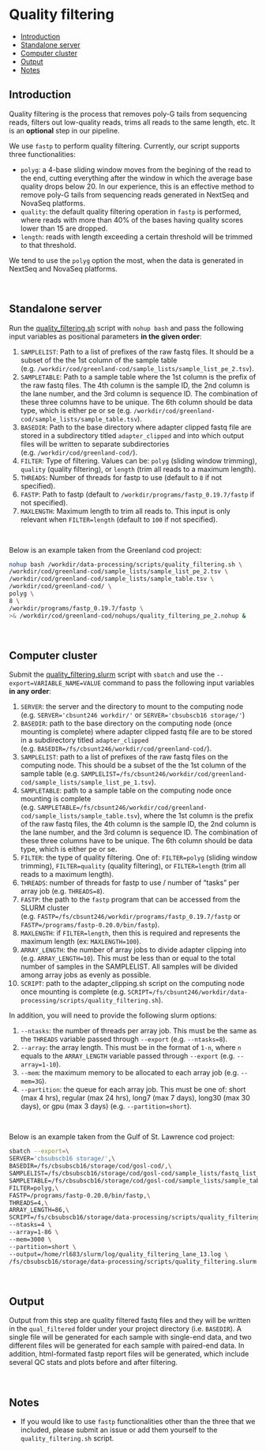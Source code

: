 Quality filtering
================

  - [Introduction](#introduction)
  - [Standalone server](#standalone-server)
  - [Computer cluster](#computer-cluster)
  - [Output](#output)
  - [Notes](#notes)

## Introduction

Quality filtering is the process that removes poly-G tails from
sequencing reads, filters out low-quality reads, trims all reads to the
same length, etc. It is an **optional** step in our pipeline.

We use `fastp` to perform quality filtering. Currently, our script
supports three functionalities:

  - `polyg`: a 4-base sliding window moves from the begining of the read
    to the end, cutting everything after the window in which the average
    base quality drops below 20. In our experience, this is an effective
    method to remove poly-G tails from sequencing reads generated in
    NextSeq and NovaSeq platforms.
  - `quality`: the default quality filtering operation in `fastp` is
    performed, where reads with more than 40% of the bases having
    quality scores lower than 15 are dropped.
  - `length`: reads with length exceeding a certain threshold will be
    trimmed to that threshold.

We tend to use the `polyg` option the most, when the data is generated
in NextSeq and NovaSeq platforms.

<br>

## Standalone server

Run the
[quality\_filtering.sh](https://github.com/therkildsen-lab/data-processing/blob/master/scripts/quality_filtering.sh)
script with `nohup bash` and pass the following input variables as
positional parameters **in the given order**:

1.  `SAMPLELIST`: Path to a list of prefixes of the raw fastq files. It
    should be a subset of the the 1st column of the sample table
    (e.g. `/workdir/cod/greenland-cod/sample_lists/sample_list_pe_2.tsv`).
2.  `SAMPLETABLE`: Path to a sample table where the 1st column is the
    prefix of the raw fastq files. The 4th column is the sample ID, the
    2nd column is the lane number, and the 3rd column is sequence ID.
    The combination of these three columns have to be unique. The 6th
    column should be data type, which is either pe or se
    (e.g. `/workdir/cod/greenland-cod/sample_lists/sample_table.tsv`).
3.  `BASEDIR`: Path to the base directory where adapter clipped fastq
    file are stored in a subdirectory titled `adapter_clipped` and into
    which output files will be written to separate subdirectories
    (e.g. `/workdir/cod/greenland-cod/`).
4.  `FILTER`: Type of filtering. Values can be: `polyg` (sliding window
    trimming), `quality` (quality filtering), or `length` (trim all
    reads to a maximum length).
5.  `THREADS`: Number of threads for fastp to use (default to `8` if not
    specified).
6.  `FASTP`: Path to fastp (default to
    `/workdir/programs/fastp_0.19.7/fastp` if not specified).
7.  `MAXLENGTH`: Maximum length to trim all reads to. This input is only
    relevant when `FILTER=length` (default to `100` if not specified).

<br>

Below is an example taken from the Greenland cod project:

``` bash
nohup bash /workdir/data-processing/scripts/quality_filtering.sh \
/workdir/cod/greenland-cod/sample_lists/sample_list_pe_2.tsv \
/workdir/cod/greenland-cod/sample_lists/sample_table.tsv \
/workdir/cod/greenland-cod/ \
polyg \
8 \
/workdir/programs/fastp_0.19.7/fastp \
>& /workdir/cod/greenland-cod/nohups/quality_filtering_pe_2.nohup &
```

<br>

## Computer cluster

Submit the
[quality\_filtering.slurm](https://github.com/therkildsen-lab/data-processing/blob/master/scripts/quality_filtering.slurm)
script with `sbatch` and use the `--export=VARIABLE_NAME=VALUE` command
to pass the following input variables **in any order**:

1.  `SERVER`: the server and the directory to mount to the computing
    node (e.g. `SERVER='cbsunt246 workdir/'` or `SERVER='cbsubscb16
    storage/'`)
2.  `BASEDIR`: path to the base directory on the computing node (once
    mounting is complete) where adapter clipped fastq file are to be
    stored in a subdirectory titled `adapter_clipped`
    (e.g. `BASEDIR=/fs/cbsunt246/workdir/cod/greenland-cod/`).
3.  `SAMPLELIST`: path to a list of prefixes of the raw fastq files on
    the computing node. This should be a subset of the the 1st column of
    the sample table
    (e.g. `SAMPLELIST=/fs/cbsunt246/workdir/cod/greenland-cod/sample_lists/sample_list_pe_1.tsv`).
4.  `SAMPLETABLE`: path to a sample table on the computing node once
    mounting is complete
    (e.g. `SAMPLETABLE=/fs/cbsunt246/workdir/cod/greenland-cod/sample_lists/sample_table.tsv`),
    where the 1st column is the prefix of the raw fastq files, the 4th
    column is the sample ID, the 2nd column is the lane number, and the
    3rd column is sequence ID. The combination of these three columns
    have to be unique. The 6th column should be data type, which is
    either pe or se.
5.  `FILTER`: the type of quality filtering. One of: `FILTER=polyg`
    (sliding window trimming), `FILTER=quality` (quality filtering), or
    `FILTER=length` (trim all reads to a maximum length).
6.  `THREADS`: number of threads for fastp to use / number of “tasks”
    per array job (e.g. `THREADS=8`).
7.  `FASTP`: the path to the `fastp` program that can be accessed from
    the SLURM cluster
    (e.g. `FASTP=/fs/cbsunt246/workdir/programs/fastp_0.19.7/fastp` or
    `FASTP=/programs/fastp-0.20.0/bin/fastp`).
8.  `MAXLENGTH`: if `FILTER=length`, then this is required and
    represents the maximum length (ex: `MAXLENGTH=100`).
9.  `ARRAY_LENGTH`: the number of array jobs to divide adapter clipping
    into (e.g. `ARRAY_LENGTH=10`). This must be less than or equal to
    the total number of samples in the SAMPLELIST. All samples will be
    divided among array jobs as evenly as possible.
10. `SCRIPT`: path to the adapter\_clipping.sh script on the computing
    node once mounting is complete
    (e.g. `SCRIPT=/fs/cbsunt246/workdir/data-processing/scripts/quality_filtering.sh`).

In addition, you will need to provide the following slurm options:

1.  `--ntasks`: the number of threads per array job. This must be the
    same as the `THREADS` variable passed through `--export`
    (e.g. `--ntasks=8`).
2.  `--array`: the array length. This must be in the format of `1-n`,
    where `n` equals to the `ARRAY_LENGTH` variable passed through
    `--export` (e.g. `--array=1-10`).
3.  `--mem`: the maximum memory to be allocated to each array job
    (e.g. `--mem=3G`).
4.  `--partition`: the queue for each array job. This must be one of:
    short (max 4 hrs), regular (max 24 hrs), long7 (max 7 days), long30
    (max 30 days), or gpu (max 3 days) (e.g. `--partition=short`).

<br>

Below is an example taken from the Gulf of St. Lawrence cod project:

``` bash
sbatch --export=\
SERVER='cbsubscb16 storage/',\
BASEDIR=/fs/cbsubscb16/storage/cod/gosl-cod/,\
SAMPLELIST=/fs/cbsubscb16/storage/cod/gosl-cod/sample_lists/fastq_list_lane_13.txt,\
SAMPLETABLE=/fs/cbsubscb16/storage/cod/gosl-cod/sample_lists/sample_table_lane_13.tsv,\
FILTER=polyg,\
FASTP=/programs/fastp-0.20.0/bin/fastp,\
THREADS=4,\
ARRAY_LENGTH=86,\
SCRIPT=/fs/cbsubscb16/storage/data-processing/scripts/quality_filtering.sh \
--ntasks=4 \
--array=1-86 \
--mem=3000 \
--partition=short \
--output=/home/rl683/slurm/log/quality_filtering_lane_13.log \
/fs/cbsubscb16/storage/data-processing/scripts/quality_filtering.slurm
```

<br>

## Output

Output from this step are quality filtered fastq files and they will be
written in the `qual_filtered` folder under your project directory
(i.e. `BASEDIR`). A single file will be generated for each sample with
single-end data, and two different files will be generated for each
sample with paired-end data. In addition, html-formated fastp report
files will be generated, which include several QC stats and plots before
and after filtering.

<br>

## Notes

  - If you would like to use `fastp` functionalities other than the
    three that we included, please submit an issue or add them yourself
    to the `quality_filtering.sh` script.
